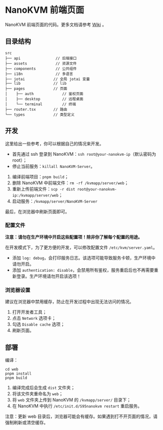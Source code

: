 # NanoKVM 前端页面

NanoKVM 前端页面的代码。更多文档请参考 [Wiki](https://wiki.sipeed.com/nanokvm) 。

## 目录结构

```shell
src
├── api                // 后端接口
├── assets             // 资源文件
├── components         // 公共组件
├── i18n               // 多语言
├── jotai             // 全局 jotai 变量
├── lib               // lib
├── pages             // 页面
│    ├── auth             // 鉴权页面
│    ├── desktop          // 远程桌面
│    └── terminal         // 终端
├── router.tsx        // 路由
└── types             // 类型定义
```

## 开发

这里给出一些参考，你可以根据自己的情况来开发。

- 首先通过 ssh 登录到 NanoKVM：`ssh root@your-nanokvm-ip`（默认密码为 root）；
- 停止当前服务：`killall NanoKVM-Server`。

1. 编译前端项目：`pnpm build`；
2. 删除 NanoKVM 中前端文件：`rm -rf /kvmapp/server/web`；
3. 重新上传前端文件：`scp -r dist root@your-nanokvm-ip:/kvmapp/server/web`；
4. 启动服务：`/kvmapp/server/NanoKVM-Server`

最后，在浏览器中刷新页面即可。

### 配置文件

**注意：请勿在生产环境中开启这些配置项！除非你了解每个配置的用途。**

在开发模式下，为了更方便的开发，可以修改配置文件 `/etc/kvm/server.yaml`。

- 添加 `log: debug`，会打印服务日志。该选项可能导致服务卡顿，生产环境中请勿开启。
- 添加 `authentication: disable`，会禁用所有鉴权，服务重启后也不再需要重新登录。生产环境请勿开启该选项！

### 浏览器设置

建议在浏览器中禁用缓存，防止在开发过程中出现无法访问的情况。

1. 打开开发者工具；
2. 点击 `Network` 选项卡；
3. 勾选 `Disable cache` 选项；
4. 刷新页面。

## 部署

编译：

```shell
cd web
pnpm install
pnpm build
```

1. 编译完成后会生成 `dist` 文件夹；
2. 将该文件夹重命名为 `web`；
3. 将 `web` 文件夹上传到 NanoKVM 的 `/kvmapp/server/` 目录下；
4. 在 NanoKVM 中执行 `/etc/init.d/S95nanokvm restart` 重启服务。


注意：更新 web 目录后，浏览器可能会有缓存。如果遇到打不开页面的情况，请强制刷新或清空缓存。
